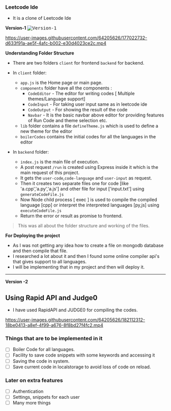 ### Leetcode Ide

- It is a clone of Leetcode Ide

**Version-1**
<kbd>![Version-1](https://user-images.githubusercontent.com/64205626/176822891-187fb3b9-f3b4-429f-ace7-2f937ac0f23d.png)</kbd>

https://user-images.githubusercontent.com/64205626/177022732-d633f91a-ae5f-4afc-b002-e30d4023ce2c.mp4


**Understanding Folder Structure**

- There are two folders `client` for frontend `backend` for backend.
- In `client` folder:

  - `app.js` is the Home page or main page.
  - `components` folder have all the components :
    - `CodeEditor` - The editor for writing codes [ Multiple themes/Language support]
    - `CodeInput` - For taking user input same as in leetcode ide
    - `CodeOutput` - For showing the result of the code
    - `Navbar` - It is the basic navbar above editor for providing features of Run Code and theme selection etc.
  - `lib` folder contains a file `defineTheme.js` which is used to define a new theme for the editor
  - `boilerCodes` contains the initial codes for all the languages in the editor

- In `backend` folder:
  - `index.js` is the main file of execution.
  - A post request `/run` is created using Express inside it which is the main request of this project.
  - It gets the `user-code`,`code-language` and `user-input` as request.
  - Then it creates two separate files one for code [like 'a.cpp','a.py','a.js'] and other file for input ['input.txt'] using `generateCodeFile.js`
  - Now Node child process [ exec ] is used to compile the compiled language [cpp] or interpret the interpreted languages [py,js] using `executeCodeFile.js`
  - Return the error or result as promise to frontend.

> This was all about the folder structure and working of the files.


**For Deploying the project**

- As I was not getting any idea how to create a file on mongodb database and then compile that file.
- I researched a lot about it and then I found some online compiler api's that gives support to all languages.
- I will be implementing that in my project and then will deploy it.


---

**Version -2** 

## Using Rapid API and Judge0 
- I have used RapidAPI and JUDGE0 for compiling the codes.


https://user-images.githubusercontent.com/64205626/182112312-18be0413-a8ef-4f99-a676-8f8bd27f4fc2.mp4


### Things that are to be implemented in it
- [ ] Boiler Code for all languages.
- [ ] Facility to save code snippets with some keywords and accessing it
- [ ] Saving the code in system.
- [ ] Save current code in localstorage to avoid loss of code on reload.

### Later on extra features 
- [ ] Authentication 
- [ ] Settings, snippets for each user
- [ ] Many more things
